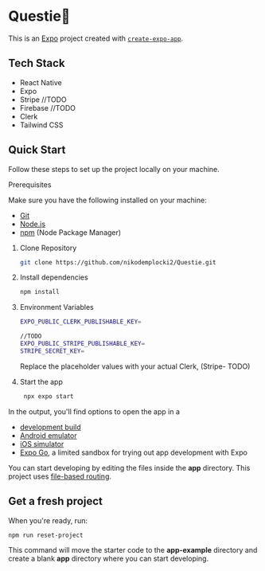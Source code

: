 # Questie👋

This is an [Expo](https://expo.dev) project created with [`create-expo-app`](https://www.npmjs.com/package/create-expo-app).

## Tech Stack

- React Native
- Expo
- Stripe //TODO
- Firebase //TODO
- Clerk
- Tailwind CSS

## Quick Start

Follow these steps to set up the project locally on your machine.

Prerequisites

Make sure you have the following installed on your machine:

- [Git](https://git-scm.com)
- [Node.js](https://nodejs.org/en)
- [npm](https://www.npmjs.com) (Node Package Manager)

1. Clone Repository

   ```bash
   git clone https://github.com/nikodemplocki2/Questie.git
   ```

2. Install dependencies

   ```bash
   npm install
   ```

3. Environment Variables

   ```bash
   EXPO_PUBLIC_CLERK_PUBLISHABLE_KEY=

   //TODO
   EXPO_PUBLIC_STRIPE_PUBLISHABLE_KEY=
   STRIPE_SECRET_KEY=
   ```

   Replace the placeholder values with your actual Clerk, (Stripe- TODO)

4. Start the app

   ```bash
    npx expo start
   ```

In the output, you'll find options to open the app in a

- [development build](https://docs.expo.dev/develop/development-builds/introduction/)
- [Android emulator](https://docs.expo.dev/workflow/android-studio-emulator/)
- [iOS simulator](https://docs.expo.dev/workflow/ios-simulator/)
- [Expo Go](https://expo.dev/go), a limited sandbox for trying out app development with Expo

You can start developing by editing the files inside the **app** directory. This project uses [file-based routing](https://docs.expo.dev/router/introduction).

## Get a fresh project

When you're ready, run:

```bash
npm run reset-project
```

This command will move the starter code to the **app-example** directory and create a blank **app** directory where you can start developing.
